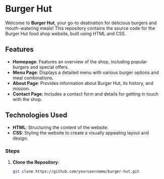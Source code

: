 # Burger Hut

Welcome to **Burger Hut**, your go-to destination for delicious burgers and mouth-watering meals! This repository contains the source code for the Burger Hut food shop website, built using HTML and CSS.

## Features

- **Homepage**: Features an overview of the shop, including popular burgers and special offers.
- **Menu Page**: Displays a detailed menu with various burger options and meal combinations.
- **About Page**: Provides information about Burger Hut, its history, and mission.
- **Contact Page**: Includes a contact form and details for getting in touch with the shop.

## Technologies Used

- **HTML**: Structuring the content of the website.
- **CSS**: Styling the website to create a visually appealing layout and design.


### Steps

1. **Clone the Repository**:
   ```bash
   git clone https://github.com/yourusername/burger-hut.git
